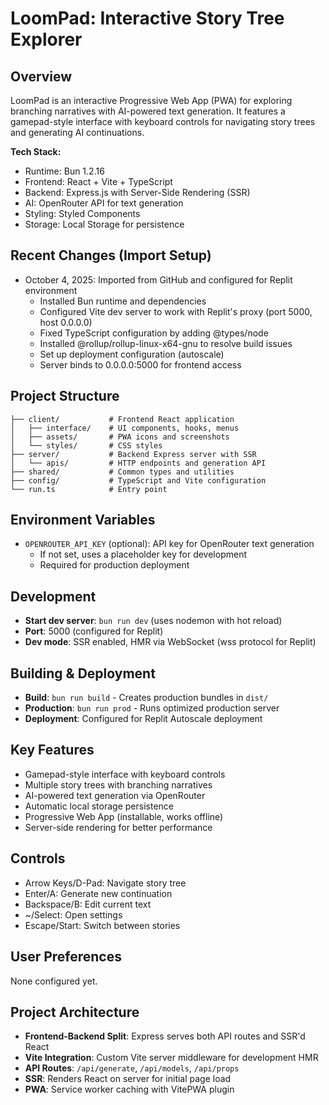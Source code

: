 # LoomPad: Interactive Story Tree Explorer

## Overview
LoomPad is an interactive Progressive Web App (PWA) for exploring branching narratives with AI-powered text generation. It features a gamepad-style interface with keyboard controls for navigating story trees and generating AI continuations.

**Tech Stack:**
- Runtime: Bun 1.2.16
- Frontend: React + Vite + TypeScript
- Backend: Express.js with Server-Side Rendering (SSR)
- AI: OpenRouter API for text generation
- Styling: Styled Components
- Storage: Local Storage for persistence

## Recent Changes (Import Setup)
- October 4, 2025: Imported from GitHub and configured for Replit environment
  - Installed Bun runtime and dependencies
  - Configured Vite dev server to work with Replit's proxy (port 5000, host 0.0.0.0)
  - Fixed TypeScript configuration by adding @types/node
  - Installed @rollup/rollup-linux-x64-gnu to resolve build issues
  - Set up deployment configuration (autoscale)
  - Server binds to 0.0.0.0:5000 for frontend access

## Project Structure
```
├── client/           # Frontend React application
│   ├── interface/    # UI components, hooks, menus
│   ├── assets/       # PWA icons and screenshots
│   └── styles/       # CSS styles
├── server/           # Backend Express server with SSR
│   └── apis/         # HTTP endpoints and generation API
├── shared/           # Common types and utilities
├── config/           # TypeScript and Vite configuration
└── run.ts            # Entry point
```

## Environment Variables
- `OPENROUTER_API_KEY` (optional): API key for OpenRouter text generation
  - If not set, uses a placeholder key for development
  - Required for production deployment

## Development
- **Start dev server**: `bun run dev` (uses nodemon with hot reload)
- **Port**: 5000 (configured for Replit)
- **Dev mode**: SSR enabled, HMR via WebSocket (wss protocol for Replit)

## Building & Deployment
- **Build**: `bun run build` - Creates production bundles in `dist/`
- **Production**: `bun run prod` - Runs optimized production server
- **Deployment**: Configured for Replit Autoscale deployment

## Key Features
- Gamepad-style interface with keyboard controls
- Multiple story trees with branching narratives
- AI-powered text generation via OpenRouter
- Automatic local storage persistence
- Progressive Web App (installable, works offline)
- Server-side rendering for better performance

## Controls
- Arrow Keys/D-Pad: Navigate story tree
- Enter/A: Generate new continuation
- Backspace/B: Edit current text
- ~/Select: Open settings
- Escape/Start: Switch between stories

## User Preferences
None configured yet.

## Project Architecture
- **Frontend-Backend Split**: Express serves both API routes and SSR'd React
- **Vite Integration**: Custom Vite server middleware for development HMR
- **API Routes**: `/api/generate`, `/api/models`, `/api/props`
- **SSR**: Renders React on server for initial page load
- **PWA**: Service worker caching with VitePWA plugin
